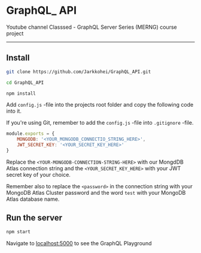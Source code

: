 # GraphQL_ API

Youtube channel Classsed - GraphQL Server Series (MERNG) course project

---

## Install

```bash
git clone https://github.com/Jarkkohei/GraphQL_API.git
```

```bash
cd GraphQL_API
```

```bash
npm install
```

Add `config.js` -file into the projects root folder and copy the following code into it.

If you're using Git, remember to add the `config.js` -file into `.gitignore` -file.

```javascript
module.exports = {
    MONGODB: '<YOUR_MONGODB_CONNECTIO_STRING_HERE>',
    JWT_SECRET_KEY: '<YOUR_SECRET_KEY_HERE>'
}
```

Replace the `<YOUR-MONGODB-CONNECTION-STRING-HERE>` with our MongdDB Atlas connection string and the `<YOUR_SECRET_KEY_HERE>` with your JWT secret key of your choice.

Remember also to replace the `<password>` in the connection string with your MongoDB Atlas Cluster password and the word `test` with your MongoDB Atlas database name.

## Run the server

```bash
npm start
```

Navigate to [localhost:5000](https://localhost:5000 "GraphQL Playground") to see the GraphQL Playground